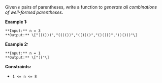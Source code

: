 Given `n` pairs of parentheses, write a function to _generate all combinations of well-formed parentheses_.

**Example 1:**

```
**Input:** n = 3
**Output:** \["((()))","(()())","(())()","()(())","()()()"\]
```

**Example 2:**

```
**Input:** n = 1
**Output:** \["()"\]
```

**Constraints:**

*   `1 <= n <= 8`